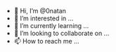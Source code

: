 - 👋 Hi, I’m @0natan
- 👀 I’m interested in ...
- 🌱 I’m currently learning ...
- 💞️ I’m looking to collaborate on ...
- 📫 How to reach me ...

<!---
0natan/0natan is a ✨ special ✨ repository because its `README.md` (this file) appears on your GitHub profile.
You can click the Preview link to take a look at your changes.
--->

